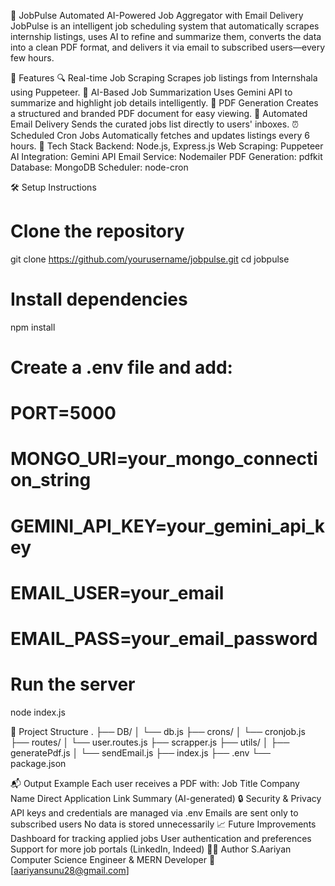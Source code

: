 🎯 JobPulse
Automated AI-Powered Job Aggregator with Email Delivery
JobPulse is an intelligent job scheduling system that automatically scrapes internship listings, uses AI to refine and summarize them, converts the data into a clean PDF format, and delivers it via email to subscribed users—every few hours.

📌 Features
🔍 Real-time Job Scraping
Scrapes job listings from Internshala using Puppeteer.
🤖 AI-Based Job Summarization
Uses Gemini API to summarize and highlight job details intelligently.
📄 PDF Generation
Creates a structured and branded PDF document for easy viewing.
📧 Automated Email Delivery
Sends the curated jobs list directly to users' inboxes.
⏰ Scheduled Cron Jobs
Automatically fetches and updates listings every 6 hours.
🚀 Tech Stack
Backend: Node.js, Express.js
Web Scraping: Puppeteer
AI Integration: Gemini API
Email Service: Nodemailer
PDF Generation: pdfkit
Database: MongoDB
Scheduler: node-cron


🛠️ Setup Instructions

# Clone the repository
git clone https://github.com/yourusername/jobpulse.git
cd jobpulse

# Install dependencies
npm install

# Create a .env file and add:
# PORT=5000
# MONGO_URI=your_mongo_connection_string
# GEMINI_API_KEY=your_gemini_api_key
# EMAIL_USER=your_email
# EMAIL_PASS=your_email_password

# Run the server
node index.js



📂 Project Structure
.
├── DB/
│   └── db.js
├── crons/
│   └── cronjob.js
├── routes/
│   └── user.routes.js
├── scrapper.js
├── utils/
│   ├── generatePdf.js
│   └── sendEmail.js
├── index.js
├── .env
└── package.json


📬 Output Example
Each user receives a PDF with:
Job Title
Company Name
Direct Application Link
Summary (AI-generated)
🔒 Security & Privacy
API keys and credentials are managed via .env
Emails are sent only to subscribed users
No data is stored unnecessarily
📈 Future Improvements
Dashboard for tracking applied jobs
User authentication and preferences
Support for more job portals (LinkedIn, Indeed)
🧑‍💻 Author
S.Aariyan
Computer Science Engineer & MERN Developer
📧 [aariyansunu28@gmail.com]
